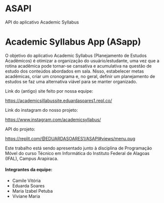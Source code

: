 # ASAPI
API do aplicativo Academic Syllabus

# Academic Syllabus App (ASapp)

O objetivo do aplicativo Academic Syllabus (Planejamento de Estudos Acadêmicos) é otimizar a organização do usuário/estudante, uma vez que a rotina acadêmica pode tornar-se cansativa e acumulativa na questão de estudo dos conteúdos abordados em sala. Nisso, estabelecer metas acadêmicas, criar um cronograma e, no geral, definir um planejamento de estudos se faz uma alternativa viável para se manter organizado. 

Link do (antigo) site feito por nossa equipe:

https://academicsillabussite.eduardasoares1.repl.co/

Link do instagram do nosso projeto:

https://www.instagram.com/academicsyllabus/

API do projeto:

https://replit.com/@EDUARDASOARES1/ASAPI#views/menu.pug

Este trabalho está sendo apresentado junto à disciplina de Programação Móvel do curso Técnico em Informática do Instituto Federal de Alagoas (IFAL), Campus Arapiraca.

#### Integrantes da equipe:

* Camile Vitória
* Eduarda Soares
* Maria Izabel Petuba
* Viviane Maria
